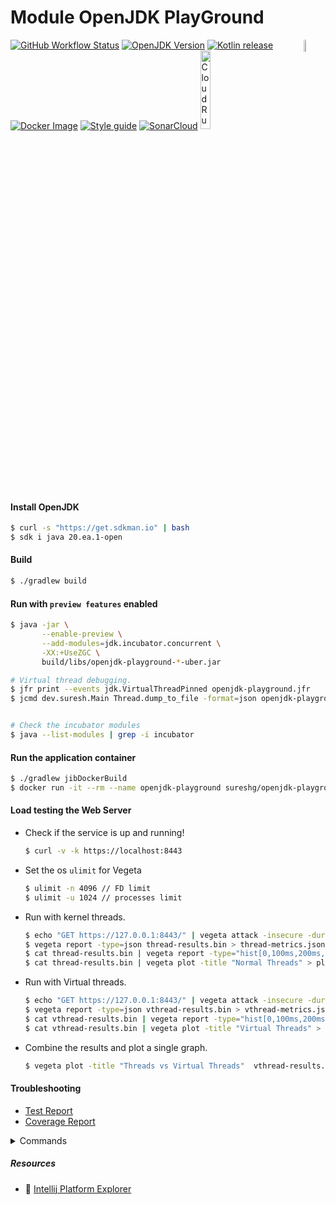 # Module OpenJDK PlayGround

<a href="https://foojay.io/today/works-with-openjdk">
 <img align="right" src="https://github.com/foojayio/badges/raw/main/works_with_openjdk/WorksWithOpenJDK.svg" width="7%" alt="WorksWithOpenJDK">
</a>

[![GitHub Workflow Status][gha_badge]][gha_url]
[![OpenJDK Version][java_img]][java_url]
[![Kotlin release][kt_img]][kt_url]
[![Docker Image][docker_img]][docker_url]
[![Style guide][ktlint_img]][ktlint_url]
[![SonarCloud][sonar_img]][sonar_url]
<a href="https://deploy.cloud.run"><img src="https://deploy.cloud.run/button.svg" alt="CloudRun" title="CloudRun" width="18%"></a>

#### Install OpenJDK

```bash
$ curl -s "https://get.sdkman.io" | bash
$ sdk i java 20.ea.1-open
```

#### Build

```bash
$ ./gradlew build
```

#### Run with `preview features` enabled

```bash
$ java -jar \
       --enable-preview \
       --add-modules=jdk.incubator.concurrent \
       -XX:+UseZGC \
       build/libs/openjdk-playground-*-uber.jar

# Virtual thread debugging.
$ jfr print --events jdk.VirtualThreadPinned openjdk-playground.jfr
$ jcmd dev.suresh.Main Thread.dump_to_file -format=json openjdk-playground-threads.json


# Check the incubator modules
$ java --list-modules | grep -i incubator
```

#### Run the application container

```bash
$ ./gradlew jibDockerBuild
$ docker run -it --rm --name openjdk-playground sureshg/openjdk-playground
```

#### Load testing the Web Server

- Check if the service is up and running!
   ```bash
   $ curl -v -k https://localhost:8443
   ```

- Set the os `ulimit` for Vegeta
    ```bash
    $ ulimit -n 4096 // FD limit
    $ ulimit -u 1024 // processes limit
    ```
- Run with kernel threads.
    ```bash
    $ echo "GET https://127.0.0.1:8443/" | vegeta attack -insecure -duration=10s -name=Threads -rate=250 | tee thread-results.bin | vegeta report
    $ vegeta report -type=json thread-results.bin > thread-metrics.json
    $ cat thread-results.bin | vegeta report -type="hist[0,100ms,200ms,300ms]"
    $ cat thread-results.bin | vegeta plot -title "Normal Threads" > plot.html && open plot.html
    ```
- Run with Virtual threads.
    ```bash
    $ echo "GET https://127.0.0.1:8443/" | vegeta attack -insecure -duration=10s -name=VirtualThreads -rate=250 | tee vthread-results.bin | vegeta report
    $ vegeta report -type=json vthread-results.bin > vthread-metrics.json
    $ cat vthread-results.bin | vegeta report -type="hist[0,100ms,200ms,300ms]"
    $ cat vthread-results.bin | vegeta plot -title "Virtual Threads" > plot.html && open plot.html
    ```
- Combine the results and plot a single graph.
    ```bash
    $ vegeta plot -title "Threads vs Virtual Threads"  vthread-results.bin thread-results.bin > plot.html && open plot.html
    ```

#### Troubleshooting

* [Test Report](https://suresh.dev/openjdk-playground/reports/tests/test/)
* [Coverage Report](https://suresh.dev/openjdk-playground/reports/kover/html/)

<details>
  <summary>Commands</summary>

```bash
# Check the current version
$ ./gradlew -q --console plain version

# Stop Gradle and Kotlin daemon
$ ./gradlew --stop && pkill -f KotlinCompileDaemon

# Runs all checks
$ ./gradlew clean check

# Check tasks dependencies
$ ./gradlew clean build --dry-run

# Dep version updates
$ ./gradlew clean dependencyUpdates

# List all available toolchains
$ ./gradlew -q javaToolchains
```

</details>

##### Resources

* :electric_plug: [Intellij Platform Explorer](https://plugins.jetbrains.com/intellij-platform-explorer/6954)

 <!--
 Idiomatic Gradle  - https://github.com/jjohannes/idiomatic-gradle
                     https://github.com/jjohannes/gradle-demos/blob/main/java-17/ (Build Logic)

 https://docs.gradle.org/current/userguide/java_platform_plugin.html
 https://github.com/melix/jdoctor

 Http APIs to test - https://api.github.com/repos/jetbrains/kotlin
                   - https://httpbin.org/

 https://www.eclipse.org/jetty/documentation/current/high-load.html
 https://webtide.com/lies-damned-lies-and-benchmarks-2/


 CSS in Github README  - https://github.com/sindresorhus/css-in-readme-like-wat
 -->


[java_url]: https://jdk.java.net/
[java_img]: https://img.shields.io/badge/OpenJDK-20--ea-ea791d?logo=java&style=for-the-badge&logoColor=ea791d

[kt_url]: https://github.com/JetBrains/kotlin/releases/latest
[kt_img]: https://img.shields.io/github/v/release/Jetbrains/kotlin?include_prereleases&color=7f53ff&label=Kotlin&logo=kotlin&logoColor=7f53ff&style=for-the-badge

[mvn_search]: https://search.maven.org/search?q=g:io.micronaut
[mvn_jar]: https://search.maven.org/remote_content?g=io.micronaut&a=micronaut-http-server-netty&v=LATEST
[mvn_jar_img]: https://img.shields.io/maven-central/v/io.micronaut/micronaut-runtime?color=orange&label=micronaut&logo=apache-rocketmq&logoColor=orange&style=for-the-badge

[gha_url]: https://github.com/sureshg/openjdk-playground/actions/workflows/build.yml
[gha_img]: https://github.com/sureshg/openjdk-playground/actions/workflows/build.yml/badge.svg
[gha_badge]: https://img.shields.io/github/workflow/status/sureshg/openjdk-playground/Build?color=green&label=Build&logo=Github-Actions&logoColor=green&style=for-the-badge
[gh_pkgs]: https://github.com/sureshg/openjdk-playground/packages

[docker_img]: https://img.shields.io/docker/v/sureshg/openjdk-latest?color=dodgerblue&label=DockerHub&logo=docker&logoColor=dodgerblue&style=for-the-badge
[docker_url]: https://hub.docker.com/r/sureshg/openjdk-playground

[sonar_img]: https://img.shields.io/badge/Sonar%20Cloud-Status-e46a2a.svg?logo=sonarcloud&style=for-the-badge&logoColor=e46a2a
[sonar_url]: https://sonarcloud.io/summary/new_code?id=sureshg_openjdk-playground

[jmh_url]: https://openjdk.java.net/projects/code-tools/jmh/
[jmh_img]: https://img.shields.io/maven-central/v/org.openjdk.jmh/jmh-core?color=magenta&label=Jmh-Core&logo=apache%20maven&logoColor=magenta&style=for-the-badge
[jmh-archetypes]: https://github.com/openjdk/jmh/tree/master/jmh-archetypes

[javadoc_url]: https://javadoc.io/doc/org.jetbrains.kotlin/kotlin-stdlib
[javadoc_img]: https://javadoc.io/badge2/org.jetbrains.kotlin/kotlin-stdlib/javadoc.svg?logo=kotlin&style=for-the-badge

[sty_url]: https://kotlinlang.org/docs/coding-conventions.html
[sty_img]: https://img.shields.io/badge/style-Kotlin--Official-40c4ff.svg?style=for-the-badge&logo=kotlin&logoColor=40c4ff

[ktlint_url]: https://ktlint.github.io/
[ktlint_img]: https://img.shields.io/badge/code%20style-%E2%9D%A4-FF4081.svg?logo=kotlin&style=for-the-badge&logoColor=FF4081

[native_images_actions]: https://github.com/micronaut-projects/micronaut-starter/tree/2.5.x/.github
